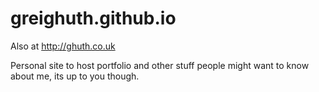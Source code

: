 # greighuth.github.io

Also at http://ghuth.co.uk

Personal site to host portfolio and other stuff people might want to know about me, its up to you though.
